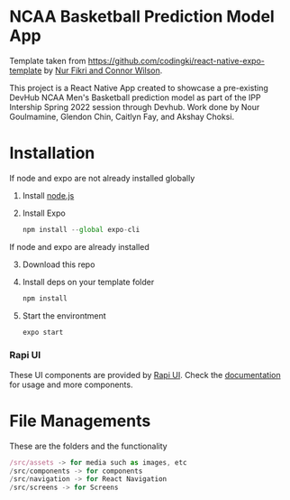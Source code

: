 # NCAA Basketball Prediction Model App

Template taken from https://github.com/codingki/react-native-expo-template by [Nur Fikri and Connor Wilson](https://twitter.com/kikiding/). 

This project is a React Native App created to showcase a pre-existing DevHub NCAA Men's Basketball prediction model as part of the IPP Intership Spring 2022 session through Devhub. Work done by Nour Goulmamine, Glendon Chin, Caitlyn Fay, and Akshay Choksi.

# Installation

If node and expo are not already installed globally

1. Install [node.js](https://nodejs.org/en/)
2. Install Expo

   ```jsx
   npm install --global expo-cli
   ```

If node and expo are already installed

3. Download this repo
4. Install deps on your template folder

   ```jsx
   npm install
   ```

5. Start the environtment

   ```jsx
   expo start
   ```

### Rapi UI

These UI components are provided by [Rapi UI](https://rapi-ui.kikiding.space/).
Check the [documentation](https://rapi-ui.kikiding.space/docs/) for usage and more components.

# File Managements

These are the folders and the functionality

```jsx
/src/assets -> for media such as images, etc
/src/components -> for components
/src/navigation -> for React Navigation
/src/screens -> for Screens
```
